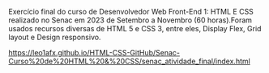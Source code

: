 Exercício final do curso de Desenvolvedor Web Front-End 1: HTML E CSS realizado no Senac em 2023 de Setembro a Novembro (60 horas).Foram usados recursos diversas de HTML 5 e CSS 3, entre eles, Display Flex, Grid layout e Design responsivo.

https://leo1afx.github.io/HTML-CSS-GitHub/Senac-Curso%20de%20HTML%20&%20CSS/senac_atividade_final/index.html
